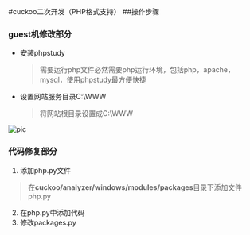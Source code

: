 #cuckoo二次开发（PHP格式支持）
##操作步骤
### guest机修改部分
* 安装phpstudy
  >需要运行php文件必然需要php运行环境，包括php，apache，mysql，使用phpstudy最方便快捷
  
* 设置网站服务目录C:\WWW
  >将网站根目录设置成C:\WWW

![pic](http://ww2.sinaimg.cn/mw690/7b924f2dgw1f9jlm3rkhgj20db03jmy5.jpg)

### 代码修复部分
1. 添加php.py文件
  >在**cuckoo/analyzer/windows/modules/packages**目录下添加文件php.py
  
2. 在php.py中添加代码
3. 修改packages.py